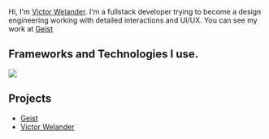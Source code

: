 <p>
  Hi, I'm <a href="https://geist.vercel.app/">Victor Welander</a>. I'm a fullstack developer trying to become a design engineering working with detailed interactions and UI/UX. You can see my work at <a href="https://geist.vercel.app/">Geist</a>
</p>

## Frameworks and Technologies I use.

<img src="https://skillicons.dev/icons?i=next,react,typescript,javascript,css,tailwindcss" />

## Projects
- <a href="https://geist.vercel.app" target="_blank">Geist</a>
- <a href="https://www.victorwelander.com" target="_blank">Victor Welander</a>
